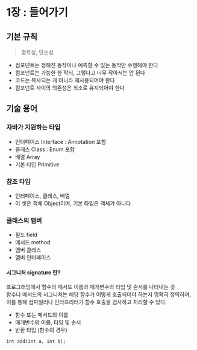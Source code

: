 # 1장 : 들어가기
## 기본 규칙
> 명료성, 단순성
- 컴포넌트는 정해진 동작이나 예측할 수 있는 동작만 수행해야 한다
- 컴포넌트는 가능한 한 작되, 그렇다고 너무 작아서는 안 된다
- 코드는 복사되는 게 아니라 재사용되어야 한다
- 컴포넌트 사이의 의존성은 최소로 유지되어야 한다

## 기술 용어
### 자바가 지원하는 타입
- 인터페이스 Interface : Annotation 포함
- 클래스 Class : Enum 포함
- 배열 Array
- 기본 타입 Primitive

### 참조 타입
- 인터페이스, 클래스, 배열
- 이 셋은 객체 Object이며, 기본 타입은 객체가 아니다

### 클래스의 멤버
- 필드 field
- 메서드 method
- 멤버 클래스
- 멤버 인터페이스

#### 시그니처 signature 란?
프로그래밍에서 함수의 메서드 이름과 매개변수의 타입 및 순서를 나타내는 것 <br>
함수나 메서드의 시그니처는 해당 함수가 어떻게 호출되어야 하는지 명확히 정의하며, 이를 통해 컴파일러나 인터프리터가 함수 호출을 검사하고 처리할 수 있다.
- 함수 또는 메서드의 이름
- 매개변수의 이름, 타입 및 순서
- 반환 타입 (함수의 경우)

```
int add(int a, int b);
```